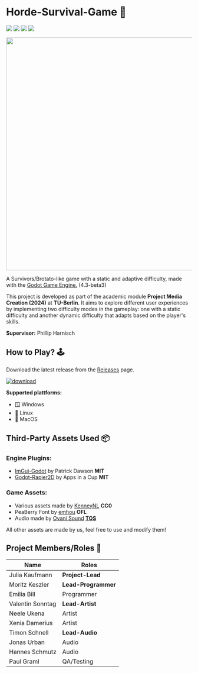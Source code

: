 # Horde-Survival-Game 👾

![](https://github.com/ProMedi24-1/HordeSurvivalGame/actions/workflows/static_checks.yml/badge.svg) 
![](https://github.com/ProMedi24-1/HordeSurvivalGame/actions/workflows/debug_export.yml/badge.svg) 
![](https://github.com/ProMedi24-1/HordeSurvivalGame/actions/workflows/release_export.yml/badge.svg)
![](https://img.shields.io/static/v1?label=Godot&message=4.3&color=blue&logo=godotengine)


<img src="https://github.com/ProMedi24-1/HordeSurvivalGame/assets/139063007/08f73577-1a20-4dc0-b269-8c38853c7d0f" width=630>


A Survivors/Brotato-like game with a static and adaptive difficulty, made with the [Godot Game Engine.](https://godotengine.org/) (4.3-beta3)

This  project is developed as part of the academic module **Project Media Creation (2024)** at **TU-Berlin**. It aims to explore different user experiences by implementing
two difficulty modes in the gameplay: one with a static difficulty and another dynamic difficulty that adapts based on the player's skills.

**Supervisor:** Phillip Harnisch


## How to Play? 🕹️

Download the latest release from the [Releases](https://github.com/ProMedi24-1/HordeSurvivalGame/releases) page.

[![download](https://img.shields.io/static/v1?label=Release&message=latest&color=blue&logo=github)](https://github.com/ProMedi24-1/HorderSurvivalGame/releases/latest)


**Supported plattforms:**
- 🪟 Windows
- 🐧 Linux
- 🍏 MacOS

## Third-Party Assets Used 📦

### Engine Plugins:
- [ImGui-Godot](https://github.com/pkdawson/imgui-godot) by Patrick Dawson **MIT**
- [Godot-Rapier2D](https://github.com/appsinacup/godot-rapier-2d) by Apps in a Cup **MIT**

### Game Assets:
- Various assets made by [KenneyNL](https://kenney.nl/) **CC0**
- PeaBerry Font by [emhou](https://emhuo.itch.io/peaberry-pixel-font) **OFL**
- Audio made by [Ovani Sound](https://ovanisound.com/) **[TOS](https://ovanisound.com/policies/terms-of-service)**

All other assets are made by us, feel free to use and modify them!

## Project Members/Roles 👤

| Name             | Roles |
| ---------------- | ----- |
| Julia Kaufmann   | **Project-Lead** |
| Moritz Keszler   | **Lead-Programmer** |
| Emilia Bill      | Programmer |
| Valentin Sonntag | **Lead-Artist** |
| Neele Ukena      | Artist |
| Xenia Damerius   | Artist |
| Timon Schnell    | **Lead-Audio** |
| Jonas Urban      | Audio |
| Hannes Schmutz   | Audio |
| Paul Graml       | QA/Testing |
